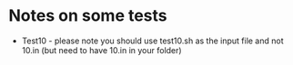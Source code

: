 # Notes on some tests
* Test10 - please note you should use test10.sh as the input file and not 10.in (but need to have 10.in in your folder)
